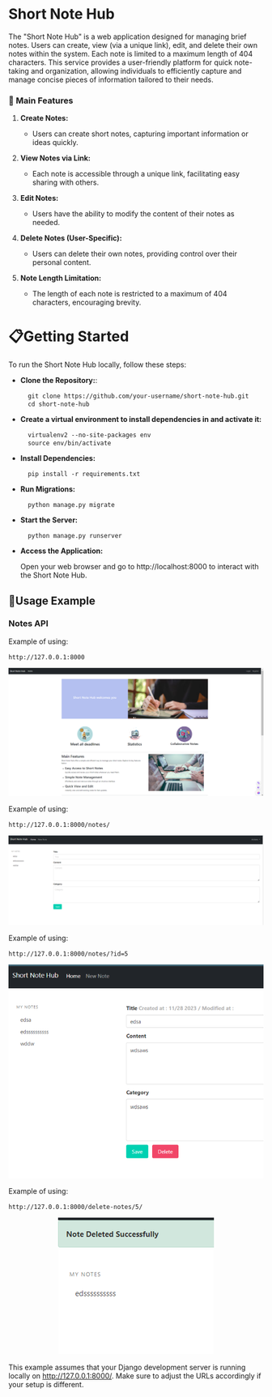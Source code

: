 # Short Note Hub

The "Short Note Hub" is a web application designed for managing brief notes. Users can create, view (via a unique link), edit, and delete their own notes within the system. Each note is limited to a maximum length of 404 characters. This service provides a user-friendly platform for quick note-taking and organization, allowing individuals to efficiently capture and manage concise pieces of information tailored to their needs.

### 🚀 Main Features

1. **Create Notes:**
   - Users can create short notes, capturing important information or ideas quickly.

2. **View Notes via Link:**
   - Each note is accessible through a unique link, facilitating easy sharing with others.

3. **Edit Notes:**
   - Users have the ability to modify the content of their notes as needed.

4. **Delete Notes (User-Specific):**
   - Users can delete their own notes, providing control over their personal content.

5. **Note Length Limitation:**
   - The length of each note is restricted to a maximum of 404 characters, encouraging brevity.


# 📋Getting Started
To run the Short Note Hub locally, follow these steps:

+ **Clone the Repository:**:

        git clone https://github.com/your-username/short-note-hub.git
        cd short-note-hub
      
+ **Create a virtual environment to install dependencies in and activate it:**

        virtualenv2 --no-site-packages env
        source env/bin/activate
+ **Install Dependencies:**
        
        pip install -r requirements.txt


+ **Run Migrations:**
        
        python manage.py migrate


+ **Start the Server:**

        python manage.py runserver

+ **Access the Application:**
    
    Open your web browser and go to http://localhost:8000 to interact with the Short Note Hub.



## 🔨Usage Example

### Notes API

Example of using:

    http://127.0.0.1:8000


<div align="center">
  <img src="images/img.png" alt="Start page">
</div>

Example of using:

    http://127.0.0.1:8000/notes/


<div align="center">
  <img src="images/img_2.png" alt="Start page">
</div>

Example of using:

    http://127.0.0.1:8000/notes/?id=5


<div align="center">
  <img src="images/img_3.png" alt="Start page">
</div>

Example of using:

    http://127.0.0.1:8000/delete-notes/5/


<div align="center">
  <img src="images/img_4.png" alt="Start page">
</div>

This example assumes that your Django development server is running locally on http://127.0.0.1:8000/. 
Make sure to adjust the URLs accordingly if your setup is different.

